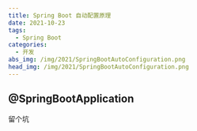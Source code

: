 ```yaml
---
title: Spring Boot 自动配置原理
date: 2021-10-23
tags:
  - Spring Boot
categories:
  - 开发
abs_img: /img/2021/SpringBootAutoConfiguration.png
head_img: /img/2021/SpringBootAutoConfiguration.png
---
```


## @SpringBootApplication

留个坑
